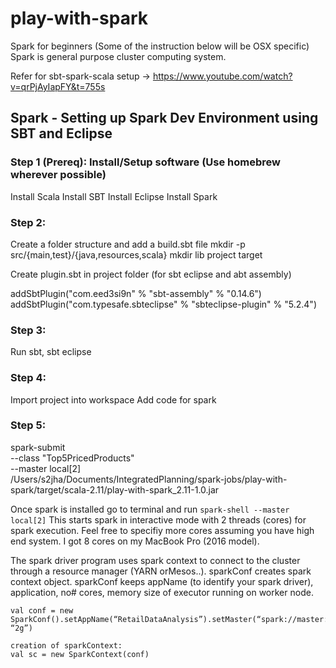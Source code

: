 # play-with-spark
Spark for beginners (Some of the instruction below will be OSX specific)
Spark is general purpose cluster computing system.

Refer for sbt-spark-scala setup -> https://www.youtube.com/watch?v=qrPjAyIapFY&t=755s
## Spark - Setting up Spark Dev Environment using SBT and Eclipse

### Step 1 (Prereq): Install/Setup software (Use homebrew wherever possible)
Install Scala
Install SBT
Install Eclipse
Install Spark

### Step 2:
Create a folder structure and add a build.sbt file
mkdir -p src/{main,test}/{java,resources,scala}
mkdir lib project target

Create plugin.sbt in project folder (for sbt eclipse and abt assembly)

addSbtPlugin("com.eed3si9n" % "sbt-assembly" % "0.14.6")
addSbtPlugin("com.typesafe.sbteclipse" % "sbteclipse-plugin" % "5.2.4")

### Step 3:
Run sbt, sbt eclipse

### Step 4:
Import project into workspace
Add code for spark

### Step 5:
spark-submit \
 --class "Top5PricedProducts" \
 --master local[2] \
 /Users/s2jha/Documents/IntegratedPlanning/spark-jobs/play-with-spark/target/scala-2.11/play-with-spark_2.11-1.0.jar
  






Once spark is installed go to terminal and run ```spark-shell --master local[2]```
This starts spark in interactive mode with 2 threads (cores) for spark execution. Feel free to specifiy more cores assuming you have high end system. I got 8 cores on my MacBook Pro (2016 model).

The spark driver program uses spark context to connect to the cluster through a resource manager (YARN orMesos..).
sparkConf creates spark context object.
sparkConf keeps appName (to identify your spark driver), application, no# cores, memory size of executor running on worker node.

```
val conf = new SparkConf().setAppName(“RetailDataAnalysis”).setMaster(“spark://master:7077”).set(“spark.executor.memory”, “2g”)

creation of sparkContext:
val sc = new SparkContext(conf)
```




